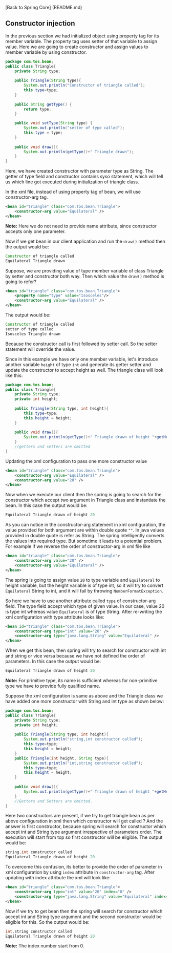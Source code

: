 [Back to Spring Core] (README.md)

## Constructor injection


In the previous section we had initialized object using property tag for its member variable. The property tag uses setter of that variable to assign value. Here we are going to create constructor and assign values to member variable by using constructor.


```java
package com.tos.bean;
public class Triangle{
	private String type;
	
	public Triangle(String type){
		System.out.println("Constructor of triangle called");
		this.type=type;
	}
	
	public String getType() {
		return type;
	}

	public void setType(String type) {
		System.out.println("setter of type called");
		this.type = type;
	}
	
	public void draw(){
		System.out.println(getType()+" Triangle drawn");
	}
}
```

Here, we have created constructor with parameter type as String. The getter of type field and constructor contains syso statement, which will tell us which line got executed during initialization of triangle class.

In the xml file, instead of using property tag of bean, we will use constructor-arg tag.

```xml
<bean id="triangle" class="com.tos.bean.Triangle">
    <constructor-arg value="Equilateral" />
</bean>
```

**Note:** Here we do not need to provide name attribute, since constructor accepts only one parameter.

Now if we get bean in our client application and run the `draw()` method then the output would be:

```java
Constructor of triangle called
Equilateral Triangle drawn
```

Suppose, we are providing value of type member variable of class Triangle by setter and constructor both way. Then which value the `draw()` method is going to refer?

```xml
<bean id="triangle" class="com.tos.bean.Triangle">
    <property name="type" value="Isosceles"/>
    <constructor-arg value="Equilateral" />
</bean>
```

The output would be:

```java
Constructor of triangle called
setter of type called
Isosceles Triangle drawn
```
Because the constructor call is first followed by setter call. So the setter statement will override the value.


Since in this example we have only one member variable, let's introduce another variable `height` of type `int` and generate its getter setter and update the constructor to accept height as well. The triangle class will look like this:

```java
package com.tos.bean;
public class Triangle{
	private String type;
	private int height;
	
	public Triangle(String type, int height){
		this.type=type;
		this.height = height;
	}
	
	public void draw(){
		System.out.println(getType()+" Triangle drawn of height "+getHeight());
	}
	//getters and setters are omitted
}
```

Updating the xml configuration to pass one more constructor value

```xml
<bean id="triangle" class="com.tos.bean.Triangle">
    <constructor-arg value="Equilateral" />
    <constructor-arg value="20" />
</bean>
```

Now when we execute our client then the spring is going to search for the constructor which accept two argument in Triangle class and instantiate the bean. In this case the output would be:

```java
Equilateral Triangle drawn of height 20
```

As you can notice in the constructor-arg statement in xml configuration, the value provided for both argument are within double quote `""`. In java values provided in double quote is refer as String. The spring intelligently converts the values into required type. But sometime it leads to a potential problem. For example if we reverse the order of constructor-arg in xml file like

```xml
<bean id="triangle" class="com.tos.bean.Triangle">
    <constructor-arg value="20" />
    <constructor-arg value="Equilateral" />
</bean>
```
The spring is going to assign value `20` to type variable and `Equilateral` to height variable, but the height variable is of type int, so it will try to convert `Equilateral` String to int, and it will fail by throwing `NumberFormatException`.

So here we have to use another attribute called `type` of constructor-arg field.
The type field accept which type of given value. In our case, value 20 is type int whereas value `Equilateral` is of type String. After re-writing the xml configuration with type attribute looks like:

```xml
<bean id="triangle" class="com.tos.bean.Triangle">
    <constructor-arg type="int" value="20" />
    <constructor-arg type="java.lang.String" value="Equilateral" />
</bean>
```

When we get this bean, then spring will try to search for constructor with int and string or vice versa because we have not defined the order of parameters. In this case the output would be:

```java
Equilateral Triangle drawn of height 20
```

**Note:** For primitive type, its name is sufficient whereas for non-primitive type we have to provide fully qualified name.


Suppose the xml configuration is same as above and the Triangle class we have added one more constructor with String and int type as shown below:

```java
package com.tos.bean;
public class Triangle{
	private String type;
	private int height;
	
	public Triangle(String type, int height){
		System.out.println("string,int constructor called");
		this.type=type;
		this.height = height;
	}
	public Triangle(int height, String type){
		System.out.println("int,string constructor called");
		this.type=type;
		this.height = height;
	}
	
	public void draw(){
		System.out.println(getType()+" Triangle drawn of height "+getHeight());
	}
	//Getters and Setters are omitted.
}
```

Here two constructors are present, if we try to get triangle bean as per above configuration in xml then which constructor will get called ?
And the answer is first constructor, because spring will search for constructor which accept int and String type argument irrespective of parameters order. The execution will start from top so first constructor will be eligible. The output would be:

```java
string,int constructor called
Equilateral Triangle drawn of height 20
```

To overcome this confusion, its better to provide the order of parameter in xml configuration by using `index` attribute in `constructor-arg` tag.
After updating with index attribute the xml will look like:

```xml
<bean id="triangle" class="com.tos.bean.Triangle">
    <constructor-arg type="int" value="20" index="0" />
    <constructor-arg type="java.lang.String" value="Equilateral" index="1" />
</bean>
```

Now if we try to get bean then the spring will search for constructor which accept int and String type argument and the second constructor would be eligible for this. So the output would be:

```java
int,string constructor called
Equilateral Triangle drawn of height 20
```
**Note:** The index number start from 0.